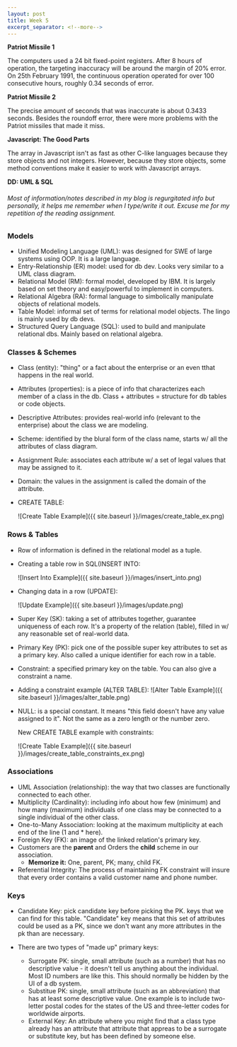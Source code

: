 ```yaml
---
layout: post
title: Week 5
excerpt_separator: <!--more-->
---
```


<!--more-->

**Patriot Missile 1**

The computers used a 24 bit fixed-point registers. After 8 hours of operation, the targeting inaccuracy will be around the margin of 20% error. On 25th February 1991, the continuous operation operated for over 100 consecutive hours, roughly 0.34 seconds of error. 

**Patriot Missile 2**

The precise amount of seconds that was inaccurate is about 0.3433 seconds. Besides the roundoff error, there were more problems with the Patriot missiles that made it miss. 

**Javascript: The Good Parts**

The array in Javascript isn't as fast as other C-like languages because they store objects and not integers. However, because they store objects, some method conventions make it easier to work with Javascript arrays.



**DD: UML & SQL**
###### Most of information/notes described in my blog is regurgitated info but personally, it helps me remember when I type/write it out. Excuse me for my repetition of the reading assignment. 

### Models
* Unified Modeling Language (UML): was designed for SWE of large systems using OOP. It is a large language. 
* Entry-Relationship (ER) model: used for db dev. Looks very similar to a UML class diagram.
* Relational Model (RM): formal model, developed by IBM. It is largely based on set theory and easy/powerful to implement in computers. 
* Relational Algebra (RA): formal language to simbolically manipulate objects of relational models. 
* Table Model: informal set of terms for relational model objects. The lingo is mainly used by db devs. 
* Structured Query Language (SQL):  used to build and manipulate relational dbs. Mainly based on relational algebra.

### Classes & Schemes
* Class (entity): "thing" or a fact about the enterprise or an even tthat happens in the real world. 
* Attributes (properties): is a piece of info that characterizes each member of a class in the db. Class + attributes = structure for db tables or code objects. 
* Descriptive Attributes: provides real-world info (relevant to the enterprise) about the class we are modeling. 
* Scheme: identified by the blural form of the class name, starts w/ all the attributes of class diagram. 
* Assignment Rule: associates each attribute w/ a set of legal values that may be assigned to it. 
* Domain: the values in the assignment is called the domain of the attribute. 
* CREATE TABLE: 

	![Create Table Example]({{ site.baseurl }}/images/create_table_ex.png)

### Rows & Tables
* Row of information is defined in the relational model as a tuple. 
* Creating a table row in SQL(INSERT INTO: 

	![Insert Into Example]({{ site.baseurl }}/images/insert_into.png)

* Changing data in a row (UPDATE): 

	![Update Example]({{ site.baseurl }}/images/update.png)

* Super Key (SK): taking a set of attributes together, guarantee uniqueness of each row. It's a property of the relation (table), filled in w/ any reasonable set of real-world data.
* Primary Key (PK): pick one of the possible super key attributes to set as a primary key. Also called a unique identifier for each row in a table. 
* Constraint: a specified primary key on the table. You can also give a constraint a name. 

* Adding a constraint example (ALTER TABLE): 
	![Alter Table Example]({{ site.baseurl }}/images/alter_table.png)

* NULL: is a special constant. It means "this field doesn't have any value assigned to it". Not the same as a zero length or the number zero.

	New CREATE TABLE example with constraints:

	![Create Table Example]({{ site.baseurl }}/images/create_table_constraints_ex.png)

### Associations
* UML Association (relationship): the way that two classes are functionally connected to each other. 
* Multiplicity (Cardinality): including info about how few (minimum) and how many (maximum) individuals of one class may be connected to a single individual of the other class. 
* One-to-Many Association: looking at the maximum multiplicity at each end of the line (1 and * here).
* Foreign Key (FK): an image of the linked relation's primary key. 
* Customers are the **parent** and Orders the **child** scheme in our association. 
	* **Memorize it:** One, parent, PK; many, child FK. 
* Referential Integrity: The process of maintaining FK constraint will insure that every order contains a valid customer name and phone number.

### Keys
* Candidate Key: pick candidate key before picking the PK. keys that we can find for this table. "Candidate" key means that this set of attributes could be used as a PK, since we don't want any more attributes in the pk than are necessary. 

* There are two types of "made up" primary keys:
	* Surrogate PK: single, small attribute (such as a number) that has no descriptive value - it doesn't tell us anything about the individual. Most ID numbers are like this. This should normally be hidden by the UI of a db system.
	* Substitue PK: single, small attribute (such as an abbreviation) that has at least some descriptive value. One example is to include two-letter postal codes for the states of the US and three-letter codes for worldwide airports. 
	* External Key: An attribute where you might find that a class type already has an attribute that attribute that appreas to be a surrogate or substitute key, but has been defined by someone else. 

